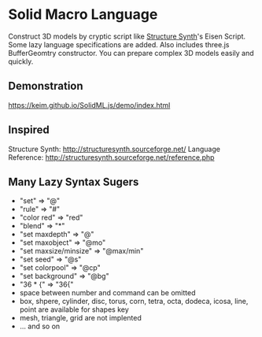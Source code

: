 # Solid Macro Language 
Construct 3D models by cryptic script like [Structure Synth](http://structuresynth.sourceforge.net/)'s Eisen Script. Some lazy language specifications are added. Also includes three.js BufferGeomtry constructor. You can prepare complex 3D models easily and quickly.
## Demonstration
https://keim.github.io/SolidML.js/demo/index.html
## Inspired 
Structure Synth: http://structuresynth.sourceforge.net/
Language Reference: http://structuresynth.sourceforge.net/reference.php
## Many Lazy Syntax Sugers
- "set" => "@"
- "rule" => "#"
- "color red" => "red"
- "blend" => "\*"
- "set maxdepth" => "@"
- "set maxobject" => "@mo"
- "set maxsize/minsize" => "@max/min"
- "set seed" => "@s"
- "set colorpool" => "@cp"
- "set background" => "@bg"
- "36 * {" => "36{"
- space between number and command can be omitted
- box, shpere, cylinder, disc, torus, corn, tetra, octa, dodeca, icosa, line, point are available for shapes key
- mesh, triangle, grid are not implented
- ... and so on
